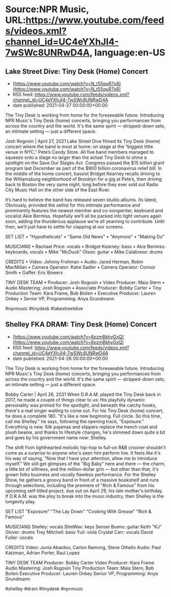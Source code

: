# Source:NPR Music, URL:https://www.youtube.com/feeds/videos.xml?channel_id=UC4eYXhJI4-7wSWc8UNRwD4A, language:en-US

## Lake Street Dive: Tiny Desk (Home) Concert
 - [https://www.youtube.com/watch?v=N_t55quR7x8](https://www.youtube.com/watch?v=N_t55quR7x8)
 - RSS feed: https://www.youtube.com/feeds/videos.xml?channel_id=UC4eYXhJI4-7wSWc8UNRwD4A
 - date published: 2021-04-27 00:00:00+00:00

The Tiny Desk is working from home for the foreseeable future. Introducing NPR Music's Tiny Desk (home) concerts, bringing you performances from across the country and the world. It's the same spirit — stripped-down sets, an intimate setting — just a different space.

Josh Rogosin | April 27, 2021
Lake Street Dive filmed its Tiny Desk (home) concert where the band is most at home: on stage at the “biggest little venue in NYC,” Pete’s Candy Store. All five band members managed to squeeze onto a stage no larger than the actual Tiny Desk to shine a spotlight on the Save Our Stages Act. Congress passed the $15 billion grant program last December as part of the $900 billion coronavirus relief bill. In the middle of the home concert, bassist Bridget Kearney recalls driving to the Williamsburg neighborhood of Brooklyn for a gig at Pete’s, then driving back to Boston the very same night, long before they ever sold out Radio City Music Hall on the other side of the East River. 

It’s hard to believe the band has released seven studio albums. Its latest, Obviously, provided the setlist for this intimate performance and prominently features the newest member and co-songwriter, keyboard and vocalist Akie Bermiss. Hopefully we’ll all be packed into tight venues again soon, adding the thunderous applause we’re all yearning to contribute. Until then, we’ll just have to settle for clapping at our screens.

SET LIST
 • "Hypotheticals"
 • "Same Old News"
 • "Anymore"
 • "Making Do"

MUSICIANS
 • Rachael Price: vocals
 • Bridget Kearney: bass
 • Akie Bermiss: keyboards, vocals
 • Mike "McDuck" Olson: guitar
 • Mike Calabrese: drums

CREDITS
 • Video: Johnny Frohman
 • Audio: Jared Herman, Robin MacMillan
 • Camera Operator: Katie Sadler
 • Camera Operator: Connor Smith
 • Gaffer: Eric Bowers

TINY DESK TEAM
 • Producer: Josh Rogosin
 • Video Producer: Maia Stern
 • Audio Mastering: Josh Rogosin
 • Associate Producer: Bobby Carter
 • Tiny Production Team: Kara Frame, Bob Boilen
 • Executive Producer: Lauren Onkey
 • Senior VP, Programming: Anya Grundmann

#nprmusic #tinydesk #lakestreetdive

## Shelley FKA DRAM: Tiny Desk (Home) Concert
 - [https://www.youtube.com/watch?v=6xzmBkhyGxQ](https://www.youtube.com/watch?v=6xzmBkhyGxQ)
 - RSS feed: https://www.youtube.com/feeds/videos.xml?channel_id=UC4eYXhJI4-7wSWc8UNRwD4A
 - date published: 2021-04-26 00:00:00+00:00

The Tiny Desk is working from home for the foreseeable future. Introducing NPR Music's Tiny Desk (home) concerts, bringing you performances from across the country and the world. It's the same spirit — stripped-down sets, an intimate setting — just a different space.

Bobby Carter | April 26, 2021
When D.R.A.M. played the Tiny Desk back in 2017, he made a couple of things clear to us: His playfully dynamic personality was primed for the spotlight, and beneath the catchy hooks, there's a real singer waiting to come out. For his Tiny Desk (home) concert, he does a complete 180. "It's like a new beginning. Full circle. So this time, call me Shelley." he says, following the opening track, "Exposure." Everything is new. Silk pajamas and slippers replace the trench coat and plush beanie, and thanks to lifestyle changes, he's slimmed down quite a bit and goes by his government name now: Shelley.

The shift from lighthearted melodic hip-hop to full-on R&B crooner shouldn't come as a surprise to anyone who's seen him perform live. It feels like it's his way of saying, "Now that I have your attention, allow me to introduce myself." We still get glimpses of the "Big Baby" here and there — the charm, a little bit of silliness, and the million-dollar grin — but other than that, it's grown folks business and vocally flawless performance. For the Shelley Show, he gathers a groovy band in front of a massive bookshelf and runs through selections, including the premiere of "Rich & Famous" from his upcoming self-titled project, due out on April 29, his late mother's birthday. If D.R.A.M. was the ploy to break into the music industry, then Shelley is the longevity play.

SET LIST
"Exposure"
"The Lay Down"
"Cooking With Grease"
"Rich & Famous"

MUSICIANS
Shelley: vocals
SlimWav: keys
Sensei Bueno: guitar
Keith "KJ" Glover: drums
Trey Mitchell: bass
Yuli: viola
Crystal Carr: vocals
David Fuller: vocals

CREDITS
Video: Junia Abaidoo, Carlon Ramong, Steve Othello
Audio: Paul Katzman, Adrian Porter, Raul Lopez

TINY DESK TEAM
Producer: Bobby Carter
Video Producer: Kara Frame
Audio Mastering: Josh Rogosin
Tiny Production Team: Maia Stern, Bob Boilen
Executive Producer: Lauren Onkey
Senior VP, Programming: Anya Grundmann

#shelley #dram #tinydesk #nprmusic

